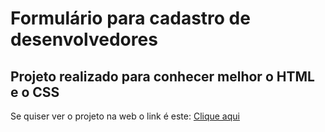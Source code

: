  <h1>Formulário para cadastro de desenvolvedores </h1>
 <h2> Projeto realizado para conhecer melhor o HTML e o CSS </h2>
 <p>Se quiser ver o projeto na web o link é este: <a href="https:/cadastro-desenvolvedor.vercel.app">Clique aqui</a></p>
